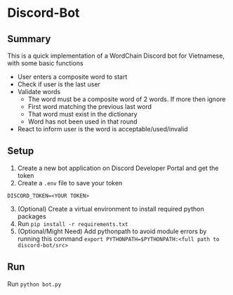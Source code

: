 # Discord-Bot

## Summary
This is a quick implementation of a WordChain Discord bot for Vietnamese, with some basic functions
- User enters a composite word to start
- Check if user is the last user
- Validate words
    - The word must be a composite word of 2 words. If more then ignore
    - First word matching the previous last word
    - That word must exist in the dictionary
    - Word has not been used in that round
- React to inform user is the word is acceptable/used/invalid

## Setup 
1. Create a new bot application on Discord Developer Portal and get the token
2. Create a `.env` file to save your token
```
DISCORD_TOKEN=<YOUR TOKEN>
```
3. (Optional) Create a virtual environment to install required python packages
4. Run `pip install -r requirements.txt`
5. (Optional/Might Need) Add pythonpath to avoid module errors by running this command
`export PYTHONPATH=$PYTHONPATH:<full path to discord-bot/src>`

## Run
Run `python bot.py` 
